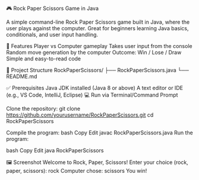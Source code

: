 🎮 Rock Paper Scissors Game in Java

A simple command-line Rock Paper Scissors game built in Java, where the user plays against the computer. 
Great for beginners learning Java basics, conditionals, and user input handling.

🚀 Features
Player vs Computer gameplay
Takes user input from the console
Random move generation by the computer
Outcome: Win / Lose / Draw
Simple and easy-to-read code

📂 Project Structure
RockPaperScissors/ ├── RockPaperScissors.java └── README.md

✅ Prerequisites
Java JDK installed (Java 8 or above)
A text editor or IDE (e.g., VS Code, IntelliJ, Eclipse)
💻 Run via Terminal/Command Prompt

Clone the repository:
git clone https://github.com/yourusername/RockPaperScissors.git
cd RockPaperScissors

Compile the program: bash Copy Edit javac RockPaperScissors.java Run the program:

bash Copy Edit java RockPaperScissors

🖼 Screenshot Welcome to Rock, Paper, Scissors! Enter your choice (rock, paper, scissors): rock Computer chose: scissors You win!

